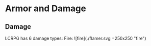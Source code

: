 # Armor and Damage

## Damage

LCRPG has 6 damage types:
Fire: ![fire](./flamer.svg =250x250 "fire")
